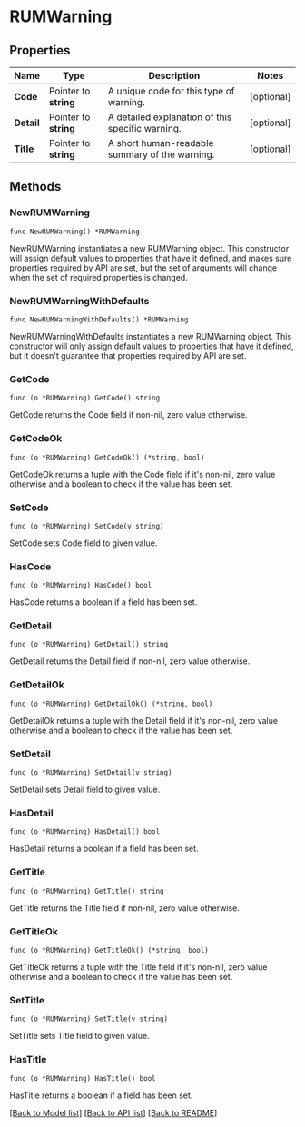 # RUMWarning

## Properties

| Name       | Type                  | Description                                      | Notes      |
| ---------- | --------------------- | ------------------------------------------------ | ---------- |
| **Code**   | Pointer to **string** | A unique code for this type of warning.          | [optional] |
| **Detail** | Pointer to **string** | A detailed explanation of this specific warning. | [optional] |
| **Title**  | Pointer to **string** | A short human-readable summary of the warning.   | [optional] |

## Methods

### NewRUMWarning

`func NewRUMWarning() *RUMWarning`

NewRUMWarning instantiates a new RUMWarning object.
This constructor will assign default values to properties that have it defined,
and makes sure properties required by API are set, but the set of arguments
will change when the set of required properties is changed.

### NewRUMWarningWithDefaults

`func NewRUMWarningWithDefaults() *RUMWarning`

NewRUMWarningWithDefaults instantiates a new RUMWarning object.
This constructor will only assign default values to properties that have it defined,
but it doesn't guarantee that properties required by API are set.

### GetCode

`func (o *RUMWarning) GetCode() string`

GetCode returns the Code field if non-nil, zero value otherwise.

### GetCodeOk

`func (o *RUMWarning) GetCodeOk() (*string, bool)`

GetCodeOk returns a tuple with the Code field if it's non-nil, zero value otherwise
and a boolean to check if the value has been set.

### SetCode

`func (o *RUMWarning) SetCode(v string)`

SetCode sets Code field to given value.

### HasCode

`func (o *RUMWarning) HasCode() bool`

HasCode returns a boolean if a field has been set.

### GetDetail

`func (o *RUMWarning) GetDetail() string`

GetDetail returns the Detail field if non-nil, zero value otherwise.

### GetDetailOk

`func (o *RUMWarning) GetDetailOk() (*string, bool)`

GetDetailOk returns a tuple with the Detail field if it's non-nil, zero value otherwise
and a boolean to check if the value has been set.

### SetDetail

`func (o *RUMWarning) SetDetail(v string)`

SetDetail sets Detail field to given value.

### HasDetail

`func (o *RUMWarning) HasDetail() bool`

HasDetail returns a boolean if a field has been set.

### GetTitle

`func (o *RUMWarning) GetTitle() string`

GetTitle returns the Title field if non-nil, zero value otherwise.

### GetTitleOk

`func (o *RUMWarning) GetTitleOk() (*string, bool)`

GetTitleOk returns a tuple with the Title field if it's non-nil, zero value otherwise
and a boolean to check if the value has been set.

### SetTitle

`func (o *RUMWarning) SetTitle(v string)`

SetTitle sets Title field to given value.

### HasTitle

`func (o *RUMWarning) HasTitle() bool`

HasTitle returns a boolean if a field has been set.

[[Back to Model list]](../README.md#documentation-for-models) [[Back to API list]](../README.md#documentation-for-api-endpoints) [[Back to README]](../README.md)

